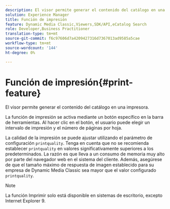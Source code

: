 ```yaml
---
description: El visor permite generar el contenido del catálogo en una impresora.
solution: Experience Manager
title: Función de impresión
feature: Dynamic Media Classic,Viewers,SDK/API,eCatalog Search
role: Developer,Business Practitioner
translation-type: tm+mt
source-git-commit: f6c97606d7a4209427316d7367013ad9585a5cae
workflow-type: tm+mt
source-wordcount: '144'
ht-degree: 0%

---
```



# Función de impresión{#print-feature}

El visor permite generar el contenido del catálogo en una impresora.

La función de impresión se activa mediante un botón específico en la barra de herramientas. Al hacer clic en el botón, el usuario puede elegir un intervalo de impresión y el número de páginas por hoja.

La calidad de la impresión se puede ajustar utilizando el parámetro de configuración `printquality`. Tenga en cuenta que no se recomienda establecer `printquality` en valores significativamente superiores a los predeterminados. La razón es que lleva a un consumo de memoria muy alto por parte del navegador web en el sistema del cliente. Además, asegúrese de que el tamaño máximo de respuesta de imagen establecido para su empresa de Dynamic Media Classic sea mayor que el valor configurado `printquality`.

>[!NOTE]
>
>La función Imprimir solo está disponible en sistemas de escritorio, excepto Internet Explorer 9.

